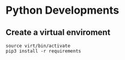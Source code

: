 # Python Developments

## Create a virtual enviroment
    source virt/bin/activate
    pip3 install -r requirements
